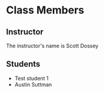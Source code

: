 # Class Members

## Instructor

The instructor's name is Scott Dossey

## Students

* Test student 1
* Austin Suttman
